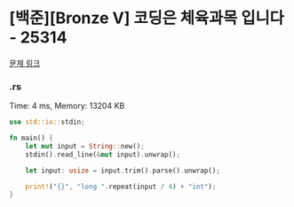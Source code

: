 # [백준][Bronze V] 코딩은 체육과목 입니다 - 25314

[문제 링크](https://www.acmicpc.net/problem/25314)

### .rs

Time: 4 ms, Memory: 13204 KB 

```rs
use std::io::stdin;

fn main() {
    let mut input = String::new();
    stdin().read_line(&mut input).unwrap();

    let input: usize = input.trim().parse().unwrap();

    print!("{}", "long ".repeat(input / 4) + "int");
}

```

